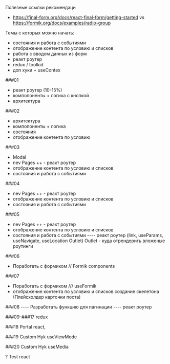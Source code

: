 Полезные ссылки рекомендаци
- https://final-form.org/docs/react-final-form/getting-started vs https://formik.org/docs/examples/radio-group

Темы с которых можно начать:
- состояния и работа с событиями
- отображение контента по условию и списков
- работа с вводом данных из форм
- реакт роутер 
- redux / toolkid
- доп хуки + useContex

###01
- реакт роутер (10-15%)
- компопоненты + логика с кнопкой
- архитектура

###02
- архитектура
- компопоненты + логика
- состояния
- отображение контента по условию

###03
- Modal 
- nev Pages  ++ - реакт роутер
- отображение контента по условию и списков
- состояния и работа с событиями

###04
- nev Pages  ++ - реакт роутер
- отображение контента по условию и списков
- состояния и работа с событиями

###05
- nev Pages  ++ - реакт роутер
- отображение контента по условию и списков
- состояния и работа с событиями
---- реакт роутер (link, useParams, useNavigate, useLocation Outlet) Outlet -  куда отрендерить вложеные роутинги

###06
- Поработать с формиком // Formik components

###07
- Поработать с формиком /// useFormik
- отображение контента по условию и списков создание скелетона (Плейсхолдер карточки поста)

###08
---- Разработать функцию для пагинации
---- реакт роутер 

###09-###17 redux

###18
Portal react,

###19
Custom Hyk useViewMode

###20
Custom Hyk useMedia

? Test react
